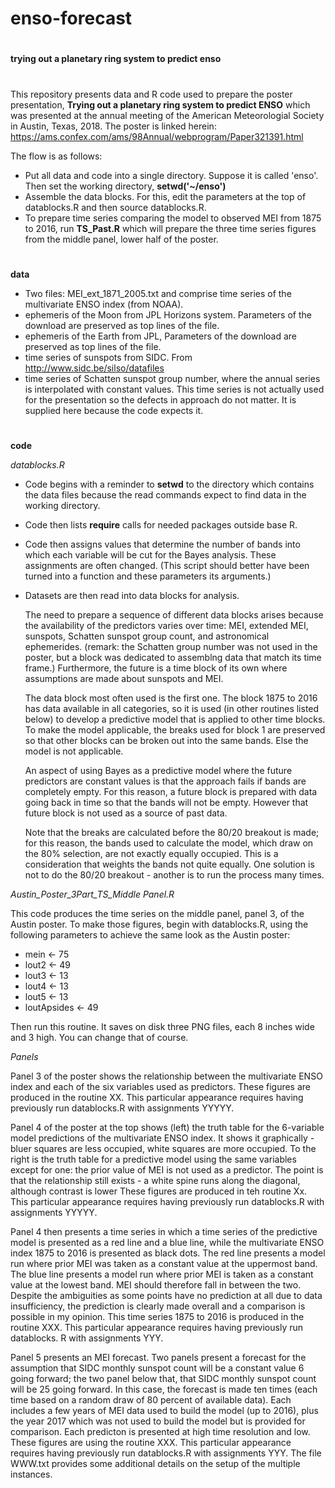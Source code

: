 # enso-forecast

#
**trying out a planetary ring system to predict enso**
# 
This repository presents data and R code used to prepare the poster presentation, **Trying out a planetary ring system to predict ENSO** which was presented at the annual meeting of the American Meteorologial Society in Austin, Texas, 2018.  The poster is linked herein:   https://ams.confex.com/ams/98Annual/webprogram/Paper321391.html

The flow is as follows:

- Put all data and code into a single directory.  Suppose it is called 'enso'.  Then set the working directory, **setwd('~/enso')**
- Assemble the data blocks.  For this, edit the parameters at the top of datablocks.R and then source datablocks.R.
- To prepare time series comparing the model to observed MEI from 1875 to 2016, run **TS_Past.R** which will prepare the three time series figures from the middle panel, lower half of the poster.

#
**data**

- Two files:  MEI_ext_1871_2005.txt and   comprise time series of the multivariate ENSO index (from NOAA).
- ephemeris of the Moon from JPL Horizons system.  Parameters of the download are preserved as top lines of the file.
- ephemeris of the Earth from JPL,  Parameters of the download are preserved as top lines of the file.
- time series of sunspots from SIDC.  From http://www.sidc.be/silso/datafiles
- time series of Schatten sunspot group number, where the annual series is interpolated with constant values.  This time series is not actually used for the presentation so the defects in approach do not matter.  It is supplied here because the code expects it.

#     
**code**

*datablocks.R*

- Code begins with a reminder to **setwd** to the directory which contains the data files because the read commands expect to find data in the working directory.
- Code then lists **require** calls for needed packages outside base R.  
- Code then assigns values that determine the number of bands into which each variable will be cut for the Bayes analysis.  These assignments are often changed.  (This script should better have been turned into a function and these parameters its arguments.)
- Datasets are then read into data blocks for analysis.  

  The need to prepare a sequence of different data blocks arises because the availability of the predictors varies over time:  MEI, extended MEI, sunspots,  Schatten sunspot group count, and astronomical ephemerides.  (remark:  the Schatten group number was not used in the poster, but a block was dedicated to assemblng data that match its time frame.)  Furthermore, the future is a time block of its own where assumptions are made about sunspots and MEI.

  The data block most often used is the first one.  The block 1875 to 2016 has data available in all categories, so it is used (in other routines listed below) to develop a predictive model that is applied to other time blocks.   To make the model applicable, the breaks used for block 1 are preserved so that other blocks can be broken out into the same bands.  Else the model is not applicable. 
  
  An aspect of using Bayes as a predictive model where the future predictors are constant values is that the approach fails if bands are completely empty.  For this reason, a future block is prepared with data going back in time so that the bands will not be empty.  However that future block is not used as a source of past data.
  
  Note that the breaks are calculated before the 80/20 breakout is made; for this reason, the bands used to calculate the model, which draw on the 80% selection, are not exactly equally occupied.  This is a consideration that weights the bands not quite equally.  One solution is not to do the 80/20 breakout - another is to run the process many times.  


*Austin_Poster_3Part_TS_Middle Panel.R*

This code produces the time series on the middle panel, panel 3, of the Austin poster.  To make those figures, begin with datablocks.R, using the following parameters to achieve the same look as the Austin poster:
- mein <- 75 
- lout2 <- 49 
- lout3 <- 13 
- lout4 <- 13 
- lout5 <- 13 
- loutApsides <- 49 

Then run this routine.  It saves on disk three PNG files, each 8 inches wide and 3 high.  You can change that of course.



*Panels*

Panel 3 of the poster shows the relationship between the multivariate ENSO index and each of the six variables used as predictors.  These figures are produced in the routine XX.  This particular appearance requires having previously run datablocks.R with assignments YYYYY.

Panel 4 of the poster at the top shows (left) the truth table for the 6-variable model predictions of the multivariate ENSO index.  It shows it graphically - bluer squares are less occupied, white squares are more occupied.  To the right is the truth table for a predictive model using the same variables except for one:  the prior value of MEI is not used as a predictor.  The point is that the relationship still exists - a white spine runs along the diagonal, although contrast is lower  These figures are produced in teh routine Xx.  This particular appearance requires having previously run datablocks.R with assignments YYYYY.

Panel 4 then presents a time series in which a time series of the predictive model is presented as a red line and a blue line, while the multivariate ENSO index 1875 to 2016 is presented as black dots. The red line presents a model run where prior MEI was taken as a constant value at the uppermost band.  The blue line presents a model run where prior MEI is taken as a constant value at the lowest band.  MEI should therefore fall in between the two.  Despite the ambiguities as some points have no prediction at all due to data insufficiency, the prediction is clearly made overall and a comparison is possible in my opinion.  This time series 1875 to 2016 is produced in the routine XXX.  This particular appearance requires having previously run datablocks. R with assignments YYY.

Panel 5 presents an MEI forecast.  Two panels present a forecast for the assumption that SIDC monthly sunspot count will be a constant value 6 going forward; the two panel below that, that SIDC monthly sunspot count will be 25 going forward.  In this case, the forecast is made ten times (each time based on a random draw of 80 percent of available data).  Each includes a few years of MEI data used to build the model (up to 2016), plus the year 2017 which was not used to build the model but is provided for comparison.  Each predicton is presented at high time resolution and low.  These figures are using the routine XXX.  This particular appearance requires having previously run datablocks.R with assignments YYY.  The file WWW.txt provides some additional details on the setup of the multiple instances.
